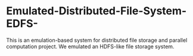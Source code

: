 # Emulated-Distributed-File-System-EDFS-
This is an emulation-based system for distributed file storage and parallel computation project. We emulated an HDFS-like file storage system. 
